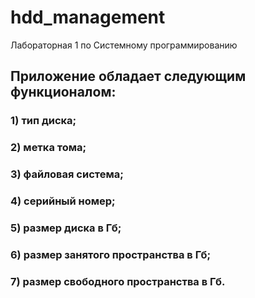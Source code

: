 # hdd_management
Лабораторная 1 по Системному программированию

## Приложение обладает следующим функционалом:
### 1) тип диска;
### 2) метка тома;
### 3) файловая система;
### 4) серийный номер;
### 5) размер диска в Гб;
### 6) размер занятого пространства в Гб;
### 7) размер свободного пространства в Гб.
